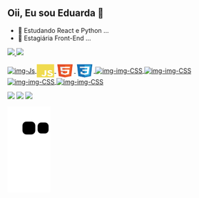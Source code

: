 ## Oii, Eu sou Eduarda 👋


- 🌱 Estudando React e Python ...
- 🤞 Estagiária Front-End ...


<div align="start">
  <a href="https://github.com/eduardalimad">
  <img height="180em" src="https://github-readme-stats.vercel.app/api?username=eduardalimad&show_icons=true&theme=dracula&include_all_commits=true&count_private=true"/>
  <img height="180em" src="https://github-readme-stats.vercel.app/api/top-langs/?username=eduardalimad&layout=compact&langs_count=7&theme=dracula"/>
</div>

<div style="display: inline_block"><br>

  <img align="center" alt="img-Js" height="30" width="40" src="https://cdn.jsdelivr.net/gh/devicons/devicon/icons/c/c-original.svg" />
  <img align="center" alt="img-Js" height="30" width="40" src="https://raw.githubusercontent.com/devicons/devicon/master/icons/javascript/javascript-plain.svg">
  <img align="center" alt="img-img-img-HTML" height="30" width="40" src="https://raw.githubusercontent.com/devicons/devicon/master/icons/html5/html5-original.svg">
  <img align="center" alt="img-img-CSS" height="30" width="40" src="https://raw.githubusercontent.com/devicons/devicon/master/icons/css3/css3-original.svg">
  <img align="center" alt="img-img-CSS" height="30" width="40" src="https://cdn.jsdelivr.net/gh/devicons/devicon/icons/nuxtjs/nuxtjs-original.svg" />
  <img align="center" alt="img-img-CSS" height="30" width="40" src="https://cdn.jsdelivr.net/gh/devicons/devicon/icons/vuejs/vuejs-original.svg" />
  <img align="center" alt="img-img-CSS" height="30" width="40" src="https://cdn.jsdelivr.net/gh/devicons/devicon/icons/sass/sass-original.svg" />
  <img align="center" alt="img-img-CSS" height="30" width="40" src="https://cdn.jsdelivr.net/gh/devicons/devicon/icons/figma/figma-original.svg" />
          
                
  

</div>

<div> 
  
 <a href="https://www.linkedin.com/in/eduarda-lima-a3119a15b" target="_blank"><img src="https://img.shields.io/badge/-LinkedIn-%230077B5?style=for-the-badge&logo=linkedin&logoColor=white" target="_blank"></a> 
 <a href = "mailto:me.eduuarda@gmail.com"><img src="https://img.shields.io/badge/-Gmail-%23333?style=for-the-badge&logo=gmail&logoColor=white" target="_blank"></a> 
 <a href="https://www.instagram.com/eduardalima.d" target="_blank"><img src="https://img.shields.io/badge/-Instagram-%23E4405F?style=for-the-badge&logo=instagram&logoColor=white" target="_blank"> </a>

 
  
![Snake animation](https://github.com/eduardalimad/eduardalimad/blob/output/github-contribution-grid-snake.svg)
 
</div>
